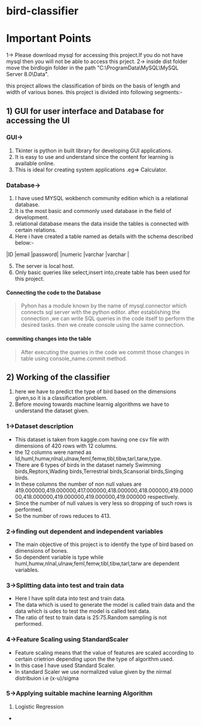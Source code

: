# bird-classifier

# Important Points
1-> Please download mysql for accessing this project.If you do not have mysql then you will not be able to access this prject.
2-> inside dist folder move the birdlogin folder in the path "C:\ProgramData\MySQL\MySQL Server 8.0\Data".

this project allows the classification of birds on the basis of length and width of various bones.
this project is divided into following segments:-

## 1) GUI for user interface and Database for accessing the UI
### GUI->
1. Tkinter is python in built library for developing GUI applications.
2. It is easy to use and understand since the  content for learning is available online.
3. This is ideal for creating system applications .eg=> Calculator.

### Database->
1. I have used MYSQL wokbench community edition which is a relational database.
2. It is the most basic and commonly used database in the field of development.
3. relational database means the data inside the tables is connected with certain relations.
4. Here i have created a table named as details with the schema described below:-

 |ID           |email      |password|
 |numeric      |varchar    |varchar |

5. The server is local host.
6. Only basic queries like select,insert into,create table has been used for this project.

#### Connecting the code to the Database
>Pyhon has a module known by the name of mysql.connector which connects sql server with the python editor.
>after establishing the connection ,we can write SQL queries in the code itself to perform the desired tasks.
>then we create console using the same connection.

#### commiting changes into the table
>After executing the queries  in the  code we commit those changes in table using console_name.commit method.

## 2) Working of the classifier
1. here we have to predict the type of bird based on the dimensions given,so it is a classification problem.
2. Before moving towards machine learnig algorithms we have to understand the dataset given.

### 1->Dataset description
* This dataset is taken from kaggle.com having one csv file with dimensions of 420 rows with 12 columns.
* the 12 columns were named as Id,huml,humw,nlnal,ulnaw,feml,femw,tibl,tibw,tarl,tarw,type.
* There are 6 types of birds in the dataset namely Swimming birds,Reptors,Wading birds,Terrestrial birds,Scansorial birds,Singing birds.
* In these columns the number of non null values are 419.000000,419.000000,417.000000,418.000000,418.000000,419.000000,418.000000,419.000000,419.000000,419.000000 respectively.
* Since the number of null values is very less so dropping of such rows is performed.
* So the number of rows reduces to 413.

### 2->finding  out dependent and independent variables
* The main objective of this project is to identify the type of bird based on dimensions of bones.
* So dependent variable is type while huml,humw,nlnal,ulnaw,feml,femw,tibl,tibw,tarl,tarw are dependent variables.

### 3->Splitting data into test and train data
* Here I  have split data into test and train data.
* The data which is used to generate the model is called train data and the data  which is udes to test the model is called test data.
* The ratio of test to train data is 25:75.Random sampling is not performed.

### 4->Feature Scaling using StandardScaler
* Feature scaling means that the value of features are scaled according to certain crietrion depending upon the the type of algorithm used.
* In this case I have used Standard Scaler.
* In standard Scaler we use normalized value given by the nirmal distribuion i.e (x-u)/sigma

### 5->Applying suitable machine learning Algorithm
1. Logistic Regression
*

